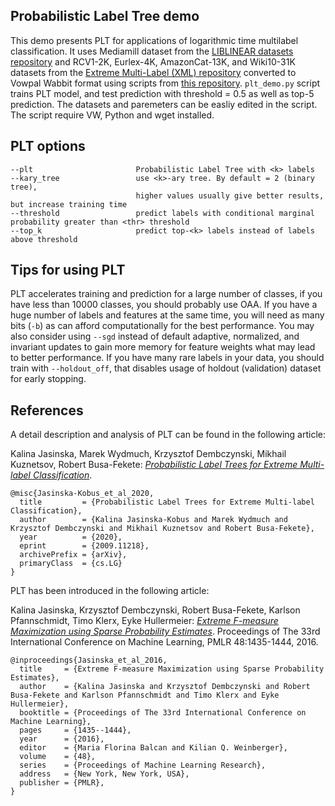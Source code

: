 Probabilistic Label Tree demo
-----------------------------

This demo presents PLT for applications of logarithmic time multilabel classification.
It uses Mediamill dataset from the [LIBLINEAR datasets repository](https://www.csie.ntu.edu.tw/~cjlin/libsvmtools/datasets/multilabel.html)
and RCV1-2K, Eurlex-4K, AmazonCat-13K, and Wiki10-31K datasets from the [Extreme Multi-Label (XML) repository](http://manikvarma.org/downloads/XC/XMLRepository.html) 
converted to Vowpal Wabbit format using scripts from [this repository](https://github.com/mwydmuch/datasets4vw).
`plt_demo.py` script trains PLT model, and test prediction with threshold = 0.5 as well as top-5 prediction.
The datasets and paremeters can be easliy edited in the script. The script require VW, Python and wget installed.


## PLT options
```
--plt                       Probabilistic Label Tree with <k> labels
--kary_tree                 use <k>-ary tree. By default = 2 (binary tree), 
                            higher values usually give better results, but increase training time
--threshold                 predict labels with conditional marginal probability greater than <thr> threshold     
--top_k                     predict top-<k> labels instead of labels above threshold                 
```


## Tips for using PLT
PLT accelerates training and prediction for a large number of classes, 
if you have less than 10000 classes, you should probably use OAA.
If you have a huge number of labels and features at the same time, 
you will need as many bits (`-b`) as can afford computationally for the best performance.
You may also consider using `--sgd` instead of default adaptive, normalized, and invariant updates to 
gain more memory for feature weights what may lead to better performance.
If you have many rare labels in your data, you should train with `--holdout_off`, that disables usage of holdout (validation) dataset for early stopping.


## References

A detail description and analysis of PLT can be found in the following article:

Kalina Jasinska, Marek Wydmuch, Krzysztof Dembczynski, Mikhail Kuznetsov, Robert Busa-Fekete:
[*Probabilistic Label Trees for Extreme Multi-label Classification*](https://arxiv.org/abs/2009.11218).

```
@misc{Jasinska-Kobus_et_al_2020,
  title         = {Probabilistic Label Trees for Extreme Multi-label Classification},
  author        = {Kalina Jasinska-Kobus and Marek Wydmuch and Krzysztof Dembczynski and Mikhail Kuznetsov and Robert Busa-Fekete},
  year          = {2020},
  eprint        = {2009.11218},
  archivePrefix = {arXiv},
  primaryClass  = {cs.LG}
}
```

PLT has been introduced in the following article:

Kalina Jasinska, Krzysztof Dembczynski, Robert Busa-Fekete, Karlson Pfannschmidt, Timo Klerx, Eyke Hullermeier:
[*Extreme F-measure Maximization using Sparse Probability Estimates*](http://proceedings.mlr.press/v48/jasinska16.html).
Proceedings of The 33rd International Conference on Machine Learning, PMLR 48:1435-1444, 2016.

```
@inproceedings{Jasinska_et_al_2016,
  title     = {Extreme F-measure Maximization using Sparse Probability Estimates},
  author    = {Kalina Jasinska and Krzysztof Dembczynski and Robert Busa-Fekete and Karlson Pfannschmidt and Timo Klerx and Eyke Hullermeier},
  booktitle = {Proceedings of The 33rd International Conference on Machine Learning},
  pages     = {1435--1444},
  year      = {2016},
  editor    = {Maria Florina Balcan and Kilian Q. Weinberger},
  volume    = {48},
  series    = {Proceedings of Machine Learning Research},
  address   = {New York, New York, USA},
  publisher = {PMLR},
}
```
